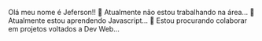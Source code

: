 Olá meu nome é Jeferson!!
🔭 Atualmente não estou trabalhando na área...
🌱 Atualmente estou aprendendo Javascript...
👯 Estou procurando colaborar em projetos voltados a Dev Web...

<!---
Jeferson-GG/Jeferson-GG is a ✨ special ✨ repository because its `README.md` (this file) appears on your GitHub profile.
You can click the Preview link to take a look at your changes.
--->
